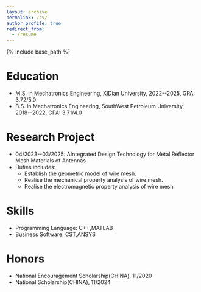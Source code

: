 ```yaml
---
layout: archive
permalink: /cv/
author_profile: true
redirect_from:
  - /resume
---
```


{% include base_path %}

Education
======
* M.S. in Mechatronics Engineering, XiDian University, 2022--2025, GPA: 3.72/5.0
* B.S. in Mechatronics Engineering, SouthWest Petroleum University, 2018--2022, GPA: 3.71/4.0

Research Project
======
* 04/2023--03/2025: AIntegrated Design Technology for Metal Reflector Mesh Materials of Antennas
* Duties includes:
   * Establish the geometric model of wire mesh.
   * Realise the mechanical property analysis of wire mesh.
   * Realise the electromagnetic property analysis of wire mesh
  
Skills
======
* Programming Language: C++,MATLAB
* Business Software: CST,ANSYS

Honors
======
* National Encouragement Scholarship(CHINA), 11/2020
* National Scholarship(CHINA), 11/2024

